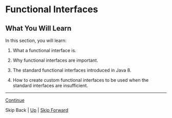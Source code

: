 # Functional Interfaces

## What You Will Learn

In this section, you will learn:

1. What a functional interface is.

2. Why functional interfaces are important.

3. The standard functional interfaces introduced in Java 8.

4. How to create custom functional interfaces to be used when the standard
   interfaces are insufficient.

---

[Continue](what.md)

Skip Back | [Up](../start.md) | [Skip Forward](../lambda_expressions/start.md)
